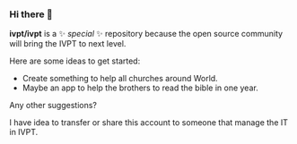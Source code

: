 ### Hi there 👋


**ivpt/ivpt** is a ✨ _special_ ✨ repository because the open source community will bring the IVPT to next level.

Here are some ideas to get started:



 - Create something to help all churches around World.
 - Maybe an app to help the brothers to read the bible in one year.


Any other suggestions?


I have idea to transfer or share this account to someone that manage the IT in IVPT.
